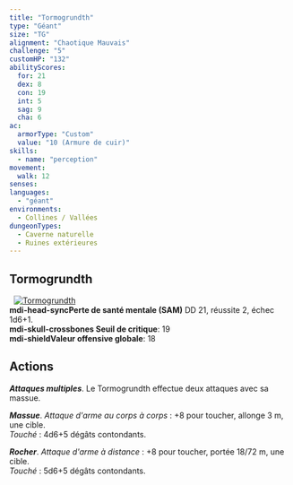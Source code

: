 ```yaml
---
title: "Tormogrundth"
type: "Géant"
size: "TG"
alignment: "Chaotique Mauvais"
challenge: "5"
customHP: "132"
abilityScores:
  for: 21
  dex: 8
  con: 19
  int: 5
  sag: 9
  cha: 6
ac:
  armorType: "Custom"
  value: "10 (Armure de cuir)"
skills:
  - name: "perception"
movement:
  walk: 12
senses:
languages:
  - "géant"
environments:
  - Collines / Vallées
dungeonTypes:
  - Caverne naturelle
  - Ruines extérieures
---
```

## Tormogrundth
&nbsp;
[![Tormogrundth](https://www.douaratil.fr/illustrations/geant/tormogrundthm.png)](https://www.douaratil.fr/illustrations/geant/tormogrundth.jpg)    
**<v-icon>mdi-head-sync</v-icon>Perte de santé mentale (SAM)** DD 21, réussite 2, échec 1d6+1.  
**<v-icon>mdi-skull-crossbones</v-icon> Seuil de critique**: 19           
**<v-icon>mdi-shield</v-icon>Valeur offensive globale**: 18
## Actions
_**Attaques multiples**_. Le Tormogrundth effectue deux attaques avec sa massue.

_**Massue**_. _Attaque d'arme au corps à corps_ : +8 pour toucher, allonge 3 m, une cible.  
_Touché_ : 4d6+5 dégâts contondants.

_**Rocher**_. _Attaque d'arme à distance_ : +8 pour toucher, portée 18/72 m, une cible.  
_Touché_ : 5d6+5 dégâts contondants.
